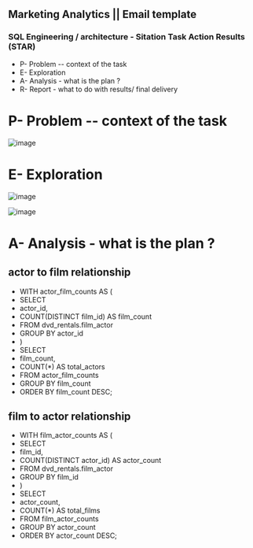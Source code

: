 ## Marketing Analytics || Email template

### SQL Engineering / architecture - Sitation Task Action Results (STAR)
- P- Problem -- context of the task
- E- Exploration
- A- Analysis - what is the plan ?
- R- Report - what to do with results/ final delivery

# P- Problem -- context of the task

![image](https://github.com/samkibe/My-Serious-SQL-encounter-pros-and-cons/assets/25104443/ff6dedfd-bac8-4ab1-b213-1c52b271a1b6)

# E- Exploration
![image](https://github.com/samkibe/My-Serious-SQL-encounter-pros-and-cons/assets/25104443/b091b1f4-b9c1-4a27-8199-17a8c3051204)

![image](https://github.com/samkibe/My-Serious-SQL-encounter-pros-and-cons/assets/25104443/6eb73093-d833-4cea-b510-d881d3aba762)

# A- Analysis - what is the plan ?

## actor to film relationship
- WITH actor_film_counts AS (
-  SELECT
-    actor_id,
-    COUNT(DISTINCT film_id) AS film_count
-  FROM dvd_rentals.film_actor
-  GROUP BY actor_id
- )
- SELECT
-    film_count,
-  COUNT(*) AS total_actors
- FROM actor_film_counts
- GROUP BY film_count
- ORDER BY film_count DESC;
  
## film to actor relationship
- WITH film_actor_counts AS (
-   SELECT
-   film_id,
-   COUNT(DISTINCT actor_id) AS actor_count
-  FROM dvd_rentals.film_actor
-  GROUP BY film_id
- )
- SELECT
-  actor_count,
-  COUNT(*) AS total_films
- FROM film_actor_counts
- GROUP BY actor_count
- ORDER BY actor_count DESC;
